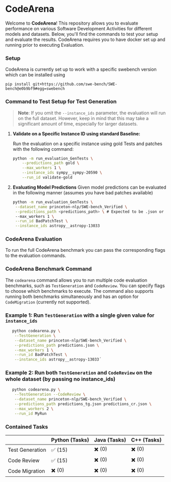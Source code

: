 # CodeArena

Welcome to **CodeArena**! This repository allows you to evaluate performance on various Software Development Activities for different models and datasets. Below, you'll find the commands to test your setup and evaluate the results. CodeArena requires you to have docker set up and running prior to executing Evaluation.

### Setup
CodeArena is currently set up to work with a specific swebench version which can be installed using 

`pip install git+https://github.com/swe-bench/SWE-bench@e0b9bf9#egg=swebench`

### Command to Test Setup for Test Generation

> **Note**: If you omit the `--instance_ids` parameter, the evaluation will run on the full dataset. However, keep in mind that this may take a significant amount of time, especially for larger datasets.

1. **Validate on a Specific Instance ID using standard Baseline:**

   Run the evaluation on a specific instance using gold Tests and patches with the following command:

   ```bash
   python -m run_evaluation_GenTests \
       --predictions_path gold \
       --max_workers 1 \
       --instance_ids sympy__sympy-20590 \
       --run_id validate-gold

2. **Evaluating Model Predictions**
   Given model predictions can be evaluated in the following manner (assumes you have bad patches available)

   ```bash
   python -m run_evaluation_GenTests \
    --dataset_name princeton-nlp/SWE-bench_Verified \
    --predictions_path <predictions_path> \ # Expected to be .json or .jsonl
    --max_workers 1 \
    --run_id BadPatchTest \
    --instance_ids astropy__astropy-13033

### CodeArena Evaluation

To run the full CodeArena benchmark you can pass the corresponding flags to the evaluation commands.

### CodeArena Benchmark Command

The `codearena` command allows you to run multiple code evaluation benchmarks, such as `TestGeneration` and `CodeReview`. You can specify flags to choose which benchmarks to execute. The command also supports running both benchmarks simultaneously and has an option for `CodeMigration` (currently not supported).

### Example 1: Run `TestGeneration` with a single given value for `instance_ids`

```bash
   python codearena.py \
    --TestGeneration \
    --dataset_name princeton-nlp/SWE-bench_Verified \
    --predictions_path predictions.json \
    --max_workers 1 \
    --run_id BadPatchTest \
    --instance_ids astropy__astropy-13033´
```

### Example 2: Run both `TestGeneration` and `CodeReview` on the whole dataset (by passing no instance_ids)

```bash
   python codearena.py \
    --TestGeneration --CodeReview \
    --dataset_name princeton-nlp/SWE-bench_Verified \
    --predictions_path predictions_tg.json predictions_cr.json \
    --max_workers 2 \
    --run_id MyRun
```


### Contained Tasks

<div align="center">

|                | Python (Tasks) | Java (Tasks) | C++ (Tasks) |
|----------------|----------------|--------------|-------------|
| Test Generation | ✅ (15)         | ✖️ (0)        | ✖️ (0)       |
| Code Review     | ✅ (15)         | ✖️ (0)        | ✖️ (0)       |
| Code Migration  | ✖️ (0)         | ✖️ (0)        | ✖️ (0)       |


</div>

   

